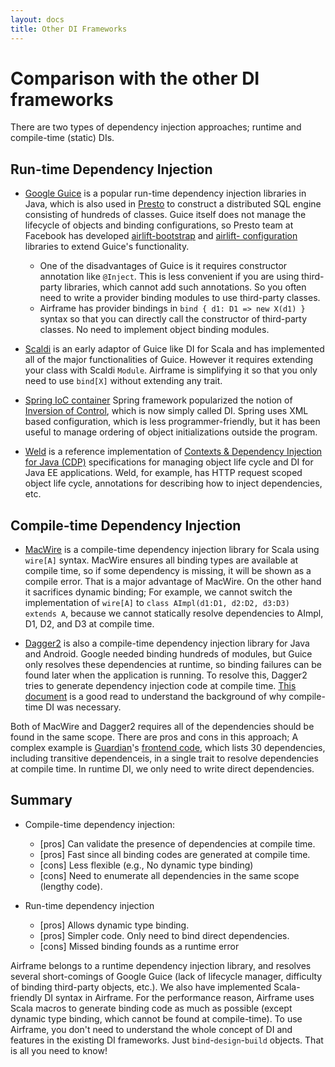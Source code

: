 ```yaml
---
layout: docs
title: Other DI Frameworks
---
```


# Comparison with the other DI frameworks

There are two types of dependency injection approaches; runtime and compile-time (static) DIs.

## Run-time Dependency Injection

- [Google Guice](https://github.com/google/guice) is a popular run-time dependency injection libraries in Java, which is also used in [Presto](https://github.com/prestodb/presto) to construct a distributed SQL engine consisting of hundreds of classes. Guice itself does not manage the lifecycle of objects and binding configurations, so Presto team at Facebook has developed [airlift-bootstrap](https://github.com/airlift/airlift/tree/master/bootstrap/src/main/java/io/airlift/bootstrap) and [airlift- configuration](https://github.com/airlift/airlift/tree/master/configuration/src/main/java/io/airlift/configuration) libraries to extend Guice's functionality.
   - One of the disadvantages of Guice is it requires constructor annotation like `@Inject`. This is less convenient if you are using third-party libraries, which cannot add such annotations. So you often need to write a provider binding modules to use third-party classes.
   - Airframe has provider bindings in `bind { d1: D1 => new X(d1) }` syntax so that you can directly call the constructor of third-party classes. No need to implement object binding modules.

- [Scaldi](https://github.com/scaldi/scaldi) is an early adaptor of Guice like DI for Scala and has implemented all of the major functionalities of Guice. However it requires extending your class with Scaldi `Module`. Airframe is simplifying it so that you only need to use `bind[X]` without extending any trait.

- [Spring IoC container](https://docs.spring.io/spring/docs/current/spring-framework-reference/html/beans.html) Spring framework popularized the notion of [Inversion of Control](https://martinfowler.com/articles/injection.html), which is now simply called DI. Spring uses XML based configuration, which is less programmer-friendly, but it has been useful to manage ordering of object initializations outside the program.

- [Weld](http://weld.cdi-spec.org/) is a reference implementation of [Contexts & Dependency Injection for Java (CDP)](http://cdi-spec.org/) specifications for managing object life cycle and DI for Java EE applications. Weld, for example, has HTTP request scoped object life cycle, annotations for describing how to inject dependencies, etc.

## Compile-time Dependency Injection

- [MacWire](https://github.com/adamw/macwire) is a compile-time dependency injection library for Scala using `wire[A]` syntax. MacWire ensures all binding types are available at compile time, so if some dependency is missing, it will be shown as a compile error. That is a major advantage of MacWire. On the other hand it sacrifices dynamic binding; For example, we cannot switch the implementation of `wire[A]` to `class AImpl(d1:D1, d2:D2, d3:D3) extends A`, because we cannot statically resolve dependencies to AImpl, D1, D2, and D3 at compile time.

- [Dagger2](https://github.com/google/dagger) is also a compile-time dependency injection library for Java and Android. Google needed binding hundreds of modules, but Guice only resolves these dependencies at runtime, so binding failures can be found later when the application is running. To resolve this, Dagger2 tries to generate dependency injection code at compile time. [This document](https://google.github.io/dagger/users-guide) is a good read to understand the background of why compile-time DI was necessary.

Both of MacWire and Dagger2 requires all of the dependencies should be found in the same scope. There are pros and cons in this approach; A complex example is [Guardian](https://github.com/guardian/frontend)'s [frontend code](https://github.com/guardian/frontend/blob/06b94f88593e68682fb2a03c6d878947f8472d44/admin/app/controllers/AdminControllers.scala), which lists 30 dependencies, including transitive dependenceis, in a single trait to resolve dependencies at compile time. In runtime DI, we only need to write direct dependencies.

## Summary

- Compile-time dependency injection:
  - [pros] Can validate the presence of dependencies at compile time.
  - [pros] Fast since all binding codes are generated at compile time.
  - [cons] Less flexible (e.g., No dynamic type binding)
  - [cons] Need to enumerate all dependencies in the same scope (lengthy code).

- Run-time dependency injection
  - [pros] Allows dynamic type binding.
  - [pros] Simpler code. Only need to bind direct dependencies.
  - [cons] Missed binding founds as a runtime error

Airframe belongs to a runtime dependency injection library, and resolves several short-comings of Google Guice (lack of lifecycle manager, difficulty of binding third-party objects, etc.). We also have implemented Scala-friendly DI syntax in Airframe. For the performance reason, Airframe uses Scala macros to generate binding code as much as possible (except dynamic type binding, which cannot be found at compile-time). To use Airframe, you don't need to understand the whole concept of DI and features in the existing DI frameworks. Just `bind`-`design`-`build` objects. That is all you need to know!
